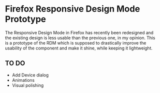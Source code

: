 # Firefox Responsive Design Mode Prototype

The Responsive Design Mode in Firefox has recently been redesigned and the existing design is less usable than the previous one, in my opinion. This is a prototype of the RDM which is supposed to drastically improve the usability of the component and make it shine, while keeping it lightweight.

## TO DO

* Add Device dialog
* Animations
* Visual polishing